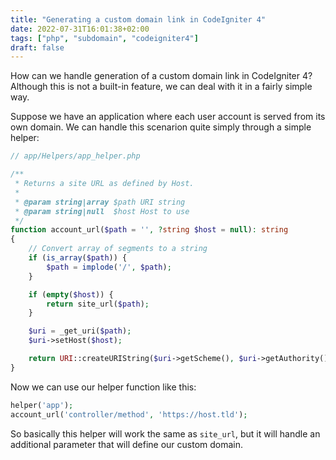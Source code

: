 ```yaml
---
title: "Generating a custom domain link in CodeIgniter 4"
date: 2022-07-31T16:01:38+02:00
tags: ["php", "subdomain", "codeigniter4"]
draft: false
---
```


How can we handle generation of a custom domain link in CodeIgniter 4? Although this is not a built-in feature, we can deal with it in a fairly simple way.

<!--more-->

Suppose we have an application where each user account is served from its own domain. We can handle this scenarion quite simply through a simple helper:

```php
// app/Helpers/app_helper.php

/**
 * Returns a site URL as defined by Host.
 *
 * @param string|array $path URI string
 * @param string|null  $host Host to use
 */
function account_url($path = '', ?string $host = null): string
{
    // Convert array of segments to a string
    if (is_array($path)) {
        $path = implode('/', $path);
    }

    if (empty($host)) {
        return site_url($path);
    }

    $uri = _get_uri($path);
    $uri->setHost($host);

    return URI::createURIString($uri->getScheme(), $uri->getAuthority(), $uri->getPath(), $uri->getQuery(), $uri->getFragment());
}
```

Now we can use our helper function like this:

```php
helper('app');
account_url('controller/method', 'https://host.tld');
```

So basically this helper will work the same as `site_url`, but it will handle an additional parameter that will define our custom domain.